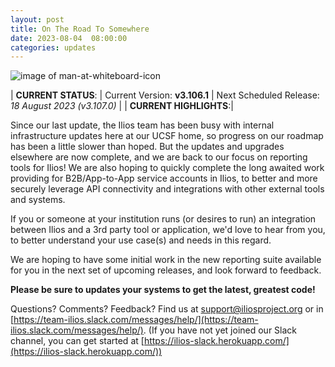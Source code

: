 ```yaml
---
layout: post
title: On The Road To Somewhere
date: 2023-08-04  08:00:00
categories: updates
---
```


![image of man-at-whiteboard-icon](https://mcusercontent.com/845c4ebabb5b5ae7a6372c715/images/0f8f9105-af2e-0ae6-60c4-c4edc9d05234.png)

| __CURRENT STATUS__:
| Current Version: **v3.106.1**
| Next Scheduled Release: *18 August 2023 (v3.107.0)*
|
| __CURRENT HIGHLIGHTS__:|

Since our last update, the Ilios team has been busy with internal infrastructure updates here at our UCSF home, so progress on our roadmap has been a little slower than hoped. But the updates and upgrades elsewhere are now complete, and we are back to our focus on reporting tools for Ilios! We are also hoping to quickly complete the long awaited work providing for B2B/App-to-App service accounts in Ilios, to better and more securely leverage API connectivity and integrations with other external tools and systems.

If you or someone at your institution runs (or desires to run) an integration between Ilios and a 3rd party tool or application, we'd love to hear from you, to better understand your use case(s) and needs in this regard.

We are hoping to have some initial work in the new reporting suite available for you in the next set of upcoming releases, and look forward to feedback.

**Please be sure to updates your systems to get the latest, greatest code!**

Questions? Comments? Feedback? Find us at
 [support@iliosproject.org](mailto:support@iliosproject.org) or in [https://team-ilios.slack.com/messages/help/](https://team-ilios.slack.com/messages/help/). (If you have not yet joined our Slack channel, you can get started at [https://ilios-slack.herokuapp.com/](https://ilios-slack.herokuapp.com/))
